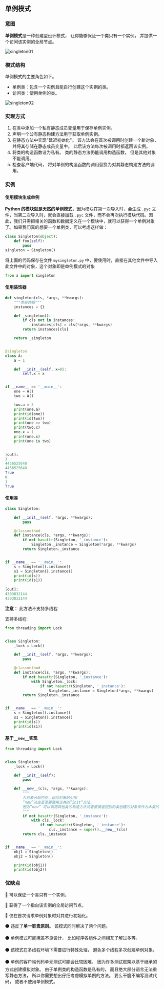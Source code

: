 ## 单例模式



### 意图

**单例模式**是一种创建型设计模式， 让你能够保证一个类只有一个实例， 并提供一个访问该实例的全局节点。

![singleton01](../_media/images/design_patterns/singleton01.png)

### 模式结构

单例模式的主要角色如下。

- 单例类：包含一个实例且能自行创建这个实例的类。
- 访问类：使用单例的类。

![singleton02](../_media/images/design_patterns/singleton02.png)

### 实现方式

1. 在类中添加一个私有静态成员变量用于保存单例实例。
2. 声明一个公有静态构建方法用于获取单例实例。
3. 在静态方法中实现"延迟初始化"。 该方法会在首次被调用时创建一个新对象， 并将其存储在静态成员变量中。 此后该方法每次被调用时都返回该实例。
4. 将类的构造函数设为私有。 类的静态方法仍能调用构造函数， 但是其他对象不能调用。
5. 检查客户端代码， 将对单例的构造函数的调用替换为对其静态构建方法的调用。

### 实例

#### 使用模块生成单例

**Python 的模块就是天然的单例模式**，因为模块在第一次导入时，会生成 `.pyc` 文件，当第二次导入时，就会直接加载 `.pyc` 文件，而不会再次执行模块代码。因此，我们只需把相关的函数和数据定义在一个模块中，就可以获得一个单例对象了。如果我们真的想要一个单例类，可以考虑这样做：

```python
class Singleton(object):
    def foo(self):
        pass
singleton = Singleton()
```

将上面的代码保存在文件 `mysingleton.py` 中，要使用时，直接在其他文件中导入此文件中的对象，这个对象即是单例模式的对象

```python
from a import singleton
```

#### 使用装饰器

```python
def singleton(cls, *args, **kwargs):
    """类装饰器"""
    instances = {}

    def _singleton():
        if cls not in instances:
            instances[cls] = cls(*args, **kwargs)
        return instances[cls]

    return _singleton


@singleton
class A:
    a = 1

    def __init__(self, x=0):
        self.x = x


if __name__ == '__main__':
    one = A()
    two = A()

    two.a = 3
    print(one.a)
    print(id(one))
    print(id(two))
    print(one == two)
    print(two.x)
    one.x = 1
    print(one.x)
    print(one is two)

    
[out]:
3
4436525648
4436525648
True
0
1
True
```

#### 使用类

```python
class Singleton:

    def __init__(self, *args, **kwargs):
        pass

    @classmethod
    def instance(cls, *args, **kwargs):
        if not hasattr(Singleton, '_instance'):
            Singleton._instance = Singleton(*args, **kwargs)
        return Singleton._instance


if __name__ == '__main__':
    s = Singleton().instance()
    s1 = Singleton().instance()
    print(id(s))
    print(id(s1))
    
[out]:
4303832144
4303832144
```

**注意：** 此方法不支持多线程

支持多线程:

```python
from threading import Lock


class Singleton:
    _lock = Lock()

    def __init__(self, *args, **kwargs):
        pass

    @classmethod
    def instance(cls, *args, **kwargs):
        if not hasattr(Singleton, '_instance'):
            with Singleton._lock:
                if not hasattr(Singleton, '_instance'):
                    Singleton._instance = Singleton(*args, **kwargs)
        return Singleton._instance


if __name__ == '__main__':
    s = Singleton().instance()
    s1 = Singleton().instance()
    print(id(s))
    print(id(s1))

```



#### 基于`__new__`实现

```python
from threading import Lock


class Singleton:
    _lock = Lock()

    def __init__(self):
        pass

    def __new__(cls, *args, **kwargs):
        """
        为对象分配内存，返回对象的引用
        “new”决定是否要使用该类的”init”方法，
        因为”new” 可以调用其他类的构造方法或者直接返回别的类创建的对象来作为本类的实例。
        """
        if not hasattr(Singleton, '_instance'):
            with cls._lock:
                if not hasattr(Singleton, '_instance'):
                    cls._instance = super().__new__(cls)
        return cls._instance


if __name__ == '__main__':
    obj1 = Singleton()
    obj2 = Singleton()

    print(id(obj1))
    print(id(obj2))
```

### 优缺点

:red_circle:  可以保证一个类只有一个实例。

:red_circle:  获得了一个指向该实例的全局访问节点。

:red_circle:   仅在首次请求单例对象时对其进行初始化。

:black_circle:  违反了**单一职责原则**。 该模式同时解决了两个问题。

:black_circle:  单例模式可能掩盖不良设计， 比如程序各组件之间相互了解过多等。

:black_circle:  该模式在多线程环境下需要进行特殊处理， 避免多个线程多次创建单例对象。

:black_circle:  单例的客户端代码单元测试可能会比较困难， 因为许多测试框架以基于继承的方式创建模拟对象。 由于单例类的构造函数是私有的， 而且绝大部分语言无法重写静态方法， 所以你需要想出仔细考虑模拟单例的方法。 要么干脆不编写测试代码， 或者不使用单例模式。



   

